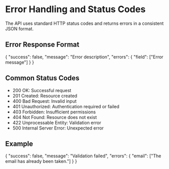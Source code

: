 # Error Handling and Status Codes

The API uses standard HTTP status codes and returns errors in a consistent JSON format.

## Error Response Format

{
  "success": false,
  "message": "Error description",
  "errors": {
    "field": ["Error message"]
  }
}

## Common Status Codes

- 200 OK: Successful request
- 201 Created: Resource created
- 400 Bad Request: Invalid input
- 401 Unauthorized: Authentication required or failed
- 403 Forbidden: Insufficient permissions
- 404 Not Found: Resource does not exist
- 422 Unprocessable Entity: Validation error
- 500 Internal Server Error: Unexpected error

## Example

{
  "success": false,
  "message": "Validation failed",
  "errors": {
    "email": ["The email has already been taken."]
  }
}
